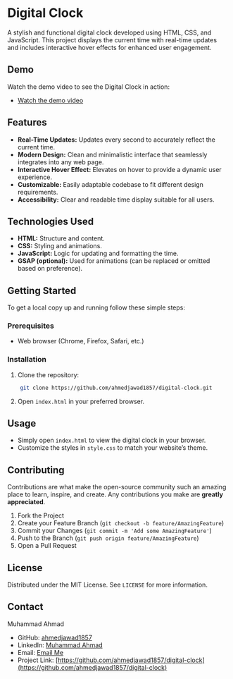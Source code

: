 # Digital Clock

A stylish and functional digital clock developed using HTML, CSS, and JavaScript. This project displays the current time with real-time updates and includes interactive hover effects for enhanced user engagement.

## Demo

Watch the demo video to see the Digital Clock in action:

- [Watch the demo video](/digital-clock.mp4)

## Features

- **Real-Time Updates:** Updates every second to accurately reflect the current time.
- **Modern Design:** Clean and minimalistic interface that seamlessly integrates into any web page.
- **Interactive Hover Effect:** Elevates on hover to provide a dynamic user experience.
- **Customizable:** Easily adaptable codebase to fit different design requirements.
- **Accessibility:** Clear and readable time display suitable for all users.

## Technologies Used

- **HTML:** Structure and content.
- **CSS:** Styling and animations.
- **JavaScript:** Logic for updating and formatting the time.
- **GSAP (optional):** Used for animations (can be replaced or omitted based on preference).

## Getting Started

To get a local copy up and running follow these simple steps:

### Prerequisites

- Web browser (Chrome, Firefox, Safari, etc.)

### Installation

1. Clone the repository:

```bash
    git clone https://github.com/ahmedjawad1857/digital-clock.git
```

2. Open `index.html` in your preferred browser.

## Usage

- Simply open `index.html` to view the digital clock in your browser.
- Customize the styles in `style.css` to match your website’s theme.

## Contributing

Contributions are what make the open-source community such an amazing place to learn, inspire, and create. Any contributions you make are **greatly appreciated**.

1. Fork the Project
2. Create your Feature Branch (`git checkout -b feature/AmazingFeature`)
3. Commit your Changes (`git commit -m 'Add some AmazingFeature'`)
4. Push to the Branch (`git push origin feature/AmazingFeature`)
5. Open a Pull Request

## License

Distributed under the MIT License. See `LICENSE` for more information.

## Contact

Muhammad Ahmad

- GitHub: [ahmedjawad1857](https://github.com/ahmedjawad1857)
- LinkedIn: [Muhammad Ahmad](https://www.linkedin.com/in/ahmad-jawad-a780512bb)
- Email: <a href="mailto:ahmedjawad1857@gmail.com">Email Me</a>
- Project Link: [https://github.com/ahmedjawad1857/digital-clock](https://github.com/ahmedjawad1857/digital-clock)
